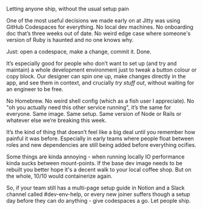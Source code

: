 Letting anyone ship, without the usual setup pain

One of the most useful decisions we made early on at Jitty was using GitHub Codespaces for everything. No local dev machines. No onboarding doc that’s three weeks out of date. No weird edge case where someone's version of Ruby is haunted and no one knows why.

Just: open a codespace, make a change, commit it. Done.

It’s especially good for people who don’t want to set up (and try and maintain) a whole development environment just to tweak a button colour or copy block. Our designer can spin one up, make changes directly in the app, and see them in context, and crucially _try stuff out_, without waiting for an engineer to be free. 

No Homebrew. No weird shell config (which as a fish user I appreciate). No "oh you actually need this other service running", it’s the same for everyone. Same image. Same setup. Same version of Node or Rails or whatever else we’re breaking this week.

It’s the kind of thing that doesn’t feel like a big deal until you remember how painful it was before. Especially in early teams where people float between roles and new dependencies are still being added before everything ocifies.

Some things are kinda annoying - when running locally IO performance kinda sucks between mount-points. If the base dev image needs to be rebuilt you better hope it's a decent walk to your local coffee shop. But on the whole, 10/10 would containerize again.

So, if your team still has a multi-page setup guide in Notion and a Slack channel called #dev-env-help, or every new joiner suffers though a setup day before they can do anything - give codespaces a go. Let people ship.
